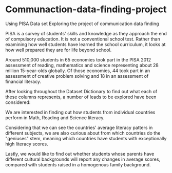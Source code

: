 # Communaction-data-finding-project
Using PISA Data set Exploring the project of communication data finding

PISA is a survey of students' skills and knowledge as they approach the end of compulsory education. It is not a conventional school test. Rather than examining how well students have learned the school curriculum, it looks at how well prepared they are for life beyond school.

Around 510,000 students in 65 economies took part in the PISA 2012 assessment of reading, mathematics and science representing about 28 million 15-year-olds globally. Of those economies, 44 took part in an assessment of creative problem solving and 18 in an assessment of financial literacy.

After looking throughout the Dataset Dictionary to find out what each of these columns represents, a number of leads to be explored have been considered:

We are interested in finding out how students from individual countries perform in Math, Reading and Science literacy.

Considering that we can see the countries' average literacy patters in different subjects, we are also curious about from which countries do the "geniuses" stem, meaning which countries have students with exceptionally high literacy scores.

Lastly, we would like to find out whether students whose parents have different cultural backgrounds will report any changes in average scores, compared with students raised in a homogenous family background.
